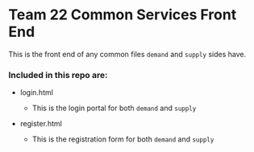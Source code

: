 # Team 22 Common Services Front End #

This is the front end of any common files `demand` and `supply` sides have.

### Included in this repo are: ###
- login.html
    * This is the login portal for both `demand` and `supply`

- register.html
    * This is the registration form for both `demand` and `supply`